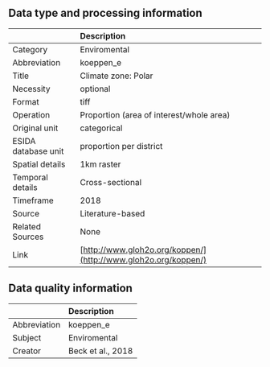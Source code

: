 ## Data type and processing information 

|                     | Description                                                    |
|:--------------------|:---------------------------------------------------------------|
| Category            | Enviromental                                                   |
| Abbreviation        | koeppen_e                                                      |
| Title               | Climate zone: Polar                                            |
| Necessity           | optional                                                       |
| Format              | tiff                                                           |
| Operation           | Proportion (area of interest/whole area)                       |
| Original unit       | categorical                                                    |
| ESIDA database unit | proportion per district                                        |
| Spatial details     | 1km raster                                                     |
| Temporal details    | Cross-sectional                                                |
| Timeframe           | 2018                                                           |
| Source              | Literature-based                                               |
| Related Sources     | None                                                           |
| Link                | [http://www.gloh2o.org/koppen/](http://www.gloh2o.org/koppen/) |

## Data quality information 

|              | Description       |
|:-------------|:------------------|
| Abbreviation | koeppen_e         |
| Subject      | Enviromental      |
| Creator      | Beck et al., 2018 |